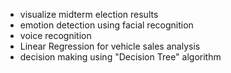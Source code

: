 -   visualize midterm election results
-   emotion detection using facial recognition
-   voice recognition
-   Linear Regression for vehicle sales analysis
-   decision making using "Decision Tree" algorithm
